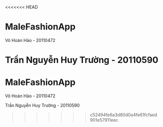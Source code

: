 <<<<<<< HEAD
# MaleFashionApp
Võ Hoàn Hảo - 20110472

Trần Nguyễn Huy Trường - 20110590
=======
# MaleFashionApp
Võ Hoàn Hảo - 20110472

Trần Nguyễn Huy Trường - 20110590
>>>>>>> c52494fe6a3d80d0a4fe61fcfaed901e57911eec
